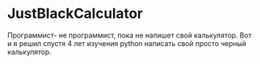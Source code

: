 # JustBlackCalculator

Программист- не программист, пока не напишет свой калькулятор. Вот и я решил спустя 4 лет изучения python написать свой просто черный калькулятор.
